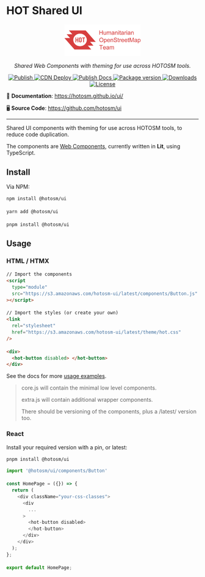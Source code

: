 # HOT Shared UI

<!-- markdownlint-disable -->
<p align="center">
  <img src="https://github.com/hotosm/fmtm/blob/main/images/hot_logo.png?raw=true" style="width: 200px;" alt="HOT"></a>
</p>
<p align="center">
  <em>Shared Web Components with theming for use across HOTOSM tools.</em>
</p>
<p align="center">
  <a href="https://github.com/hotosm/ui/actions/workflows/publish.yml" target="_blank">
      <img src="https://github.com/hotosm/ui/actions/workflows/publish.yml/badge.svg?event=release" alt="Publish">
  </a>
  <a href="https://github.com/hotosm/ui/actions/workflows/cdn_deploy.yml" target="_blank">
      <img src="https://github.com/hotosm/ui/actions/workflows/cdn_deploy.yml/badge.svg?branch=main" alt="CDN Deploy">
  </a>
  <a href="https://github.com/hotosm/ui/actions/workflows/docs.yml" target="_blank">
      <img src="https://github.com/hotosm/ui/actions/workflows/docs.yml/badge.svg" alt="Publish Docs">
  </a>
  <a href="https://www.npmjs.com/package/@hotosm/ui" target="_blank">
      <img src="https://img.shields.io/npm/v/%40hotosm/ui?color=334D058"
      alt="Package version">
  </a>
  <a href="https://npmtrends.com/@hotosm/ui" target="_blank">
      <img src="https://img.shields.io/npm/dm/%40hotosm%2Fui"
      alt="Downloads">
  </a>
  <a href="https://github.com/hotosm/ui/blob/main/LICENSE.md" target="_blank">
      <img src="https://img.shields.io/github/license/hotosm/ui.svg" alt="License">
  </a>
</p>

📖 **Documentation**: <a href="https://hotosm.github.io/ui/" target="_blank">https://hotosm.github.io/ui/</a>

🖥️ **Source Code**: <a href="https://github.com/hotosm/ui" target="_blank">https://github.com/hotosm/ui</a>

---

<!-- markdownlint-enable -->

Shared UI components with theming for use across HOTOSM tools,
to reduce code duplication.

The components are
[Web Components](https://developer.mozilla.org/en-US/docs/Web/API/Web_components),
currently written in **Lit**, using TypeScript.

## Install

Via NPM:

```bash
npm install @hotosm/ui

yarn add @hotosm/ui

pnpm install @hotosm/ui
```

## Usage

### HTML / HTMX

```html
// Import the components
<script
  type="module"
  src="https://s3.amazonaws.com/hotosm-ui/latest/components/Button.js"
></script>

// Import the styles (or create your own)
<link
  rel="stylesheet"
  href="https://s3.amazonaws.com/hotosm-ui/latest/theme/hot.css"
/>

<div>
  <hot-button disabled> </hot-button>
</div>
```

See the docs for more [usage examples](https://hotosm.github.io/ui/usage/).

> core.js will contain the minimal low level components.
>
> extra.js will contain additional wrapper components.
>
> There should be versioning of the components, plus a /latest/ version too.

### React

Install your required version with a pin, or latest:

```bash
pnpm install @hotosm/ui
```

```js
import '@hotosm/ui/components/Button'

const HomePage = ({}) => {
  return (
    <div className="your-css-classes">
      <div
        ...
      >
        <hot-button disabled>
        </hot-button>
      </div>
    </div>
  );
};

export default HomePage;
```
